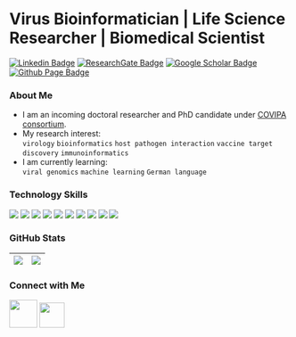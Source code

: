 # Virus Bioinformatician | Life Science Researcher | Biomedical Scientist

[![Linkedin Badge](https://img.shields.io/badge/LI-Li_Chuin_Chong-informational?style=flat&logo=linkedin&color=0A66C2&link=https://www.linkedin.com/in/lichuinchong/)](https://www.linkedin.com/in/lichuinchong/)
[![ResearchGate Badge](https://img.shields.io/badge/RG-Li_Chuin_Chong-informational?style=flat&logo=ResearchGate&logoColor=white&color=00CCBB&link=https://www.researchgate.net/profile/Li-Chong-5)](https://www.researchgate.net/profile/Li-Chong-5)
[![Google Scholar Badge](https://img.shields.io/badge/GS-Li_Chuin_Chong-informational?style=flat&logo=GoogleScholar&logoColor=white&color=4285F4&link=https://scholar.google.com/citations?hl=en&user=NSDlr5IAAAAJ)](https://scholar.google.com/citations?user=NSDlr5IAAAAJ&hl=en)
[![Github Page Badge](https://img.shields.io/badge/Github.io-Chong's_Portfolio-informational?style=flat&logo=Github&logoColor=white&color=4285F4&link=https://chonglc.github.io/)](https://chonglc.github.io/)

### About Me
* I am an incoming doctoral researcher and PhD candidate under [COVIPA consortium](https://www.dkfz.de/en/covipa/subproject4.html).
* My research interest: <br>
  `virology` `bioinformatics` `host pathogen interaction` `vaccine target discovery` `immunoinformatics`
* I am currently learning: <br>
  `viral genomics` `machine learning` `German language`

### Technology Skills
![](https://img.shields.io/badge/OS-Windows-informational?style=flat&logo=Windows&logoColor=white&color=007ACC)
![](https://img.shields.io/badge/IDE-Jupyter-informational?style=flat&logo=Jupyter&logoColor=white&color=F37626)
![](https://img.shields.io/badge/IDE-Google_Colab-informational?style=flat&logo=GoogleColab&logoColor=white&color=F9AB00)
![](https://img.shields.io/badge/IDE-R_Studio-informational?style=flat&logo=RStudio&logoColor=white&color=75AADB)
![](https://img.shields.io/badge/Language-Python-informational?style=flat&logo=Python&logoColor=white&color=3776AB)
![](https://img.shields.io/badge/Language-R-informational?style=flat&logo=R&logoColor=white&color=276DC3)
![](https://img.shields.io/badge/Language-Bash-informational?style=flat&logo=GNUBash&logoColor=white&color=4EAA25)
![](https://img.shields.io/badge/EDA-Pandas-informational?style=flat&logo=Pandas&logoColor=white&color=150458)
![](https://img.shields.io/badge/EDA-NumPy-informational?style=flat&logo=Numpy&logoColor=white&color=013243)
![](https://img.shields.io/badge/EDA-R_ggplot2-informational?style=flat&logo=R&logoColor=white&color=276DC3)

### GitHub Stats
<table>
  <thead>
    <th><img src="http://github-readme-streak-stats.herokuapp.com?user=ChongLC&theme=highcontrast&date_format=M%20j%5B%2C%20Y%5D"></th>
    <th><img src="https://github-readme-stats.vercel.app/api?username=ChongLC&show_icons=true&theme=vision-friendly-dark"></th>
   <thread>
<table>

### Connect with Me
<p align="left">
<a href="https://www.linkedin.com/in/lichuinchong/"><img height="50" src="https://user-images.githubusercontent.com/51225708/138564863-c89c00b3-bed0-4b2b-b89f-4bd85a68cd73.png"></a>
<a href="https://twitter.com/lichuin_chong"><img height="45" src="https://user-images.githubusercontent.com/51225708/138565049-003ac47d-f63a-4933-934d-5cfb15db4660.png"></a>
</p>

<!--
#Fancy Typing
[![Typing SVG](https://readme-typing-svg.herokuapp.com?font=Montserrat+Black&color=%2336BCF7&size=30&vCenter=true&lines=Virus+Bioinformatician;Life+Science+Researcher;Biomedical+Scientist)](https://git.io/typing-svg)

#Alternative
[![Twitter Badge](https://img.shields.io/badge/-@lichuin_chong-1ca0f1?style=flat-square&labelColor=1ca0f1&logo=twitter&logoColor=white&link=https://twitter.com/lichuin_chong)](https://twitter.com/lichuin_chong)
![Top Langs](https://github-readme-stats.vercel.app/api/top-langs/?username=ChongLC&&hide=html&title_color=FF4595&text_color=c9cacc&icon_color=2bbc8a&bg_color=1d1f21&langs_count=3)

<a href="https://github.com/ChongLC/ChongLC">
  <img align="left" src="https://github-readme-stats.vercel.app/api/top-langs/?username=ChongLC&&hide=html&title_color=ffffff&text_color=c9cacc&icon_color=2bbc8a&bg_color=1d1f21&langs_count=3" />
</a>
-->

<!-- Resources -->
<!-- Icons: https://simpleicons.org/ -->
<!-- GitHub Stats: https://github.com/anuraghazra/github-readme-stats -->
<!-- Emojis: https://emojipedia.org/emoji/ -->
<!-- HTML Emojis: https://www.fileformat.info/index.htm -->
<!-- Shields: https://shields.io/ -->
